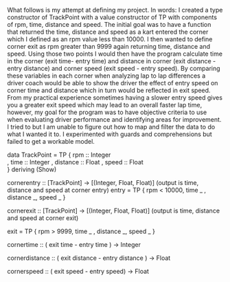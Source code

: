 What follows is my attempt at defining my project.  In words: I created a type constructor of TrackPoint with a value constructor of TP with components of rpm, time, distance and speed.  The initial goal was to have a function that returned the time, distance and speed as a kart entered the corner which I defined as an rpm value less than 10000.  I then wanted to define corner exit as rpm greater than 9999 again returning time, distance and speed. Using those two points I would then have the program calculate time in the corner (exit time- entry time) and distance in corner (exit distance - entry distance) and corner speed (exit speed - entry speed).  By comparing these variables in each corner when analyzing lap to lap differences a driver coach would be able to show the driver the effect of entry speed on corner time and distance which in turn would be reflected in exit speed.  From my practical experience sometimes having a slower entry speed gives you a greater exit speed which may lead to an overall faster lap time, however, my goal for the program was to have objective criteria to use when evaluating driver performance and identifying areas for improvement. 
I tried to but I am unable to figure out how to map and filter the data to do what I wanted it to. I experimented with guards and comprehensions but failed to get a workable model. 

data TrackPoint = TP { rpm ::  Integer  
                                     , time ::  Integer
                                    , distance :: Float
                                    , speed :: Float                        
                                    } deriving (Show) 

cornerentry :: [TrackPoint] -> [(Integer, Float, Float)] (output is time, distance and speed at corner entry) entry = TP { rpm < 10000, time _ , distance _, speed _ } 

cornerexit :: [TrackPoint] -> [(Integer, Float, Float)] (output is time, distance and speed at corner exit)

exit = TP { rpm > 9999, time _ , distance _, speed _ } 

cornertime :: ( exit time - entry time ) -> Integer

cornerdistance :: ( exit distance - entry distance ) -> Float

cornerspeed :: ( exit speed - entry speed) -> Float
